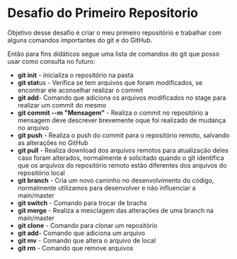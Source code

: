 # Desafio do Primeiro Repositorio

Objetivo desse desafio é criar o meu primeiro repositório e trabalhar com alguns comandos importantes do git e do GitHub.

Então para fins didáticos segue uma lista de comandos do git que posso usar como consulta no futuro:

 - **git init** - inicializa o repositório na pasta
 - **git stat**us - Verifica se tem arquivos que foram modificados, se encontrar ele aconselhar realizar o commit
 - **git add**- Comando que adiciona os arquivos modificados no stage para realizar um commit do mesmo
 - **git commit --m "Mensagem"** - Realiza o commit no repositório a mensagem deve descrever brevemente oque foi realizado de mudança no arquivo
 - **git push** - Realiza o push do commit para o repositório remoto, salvando as alterações no GitHub
 - **git pull** - Realiza download dos arquivos remotos para atualização deles caso foram alterados, normalmente é solicitado quando o git identifica que os arquivos do repositório remoto estão diferentes dos arquivos do repositório local
 - **git branch** - Cria um novo caminho no desenvolvimento do código, normalmente utilizamos para desenvolver e não influenciar a main/master
 - **git switch** - Comando para trocar de brachs
 - **git merge** - Realiza a mesclagem das alterações de uma branch na main/master
 - **git clone** - Comando para clonar um repositório
 - **git add**- Comando que adiciona um arquivo
 - **git mv** - Comando que altera o arquivo de local
 - **git rm** - Comando que remove arquivos